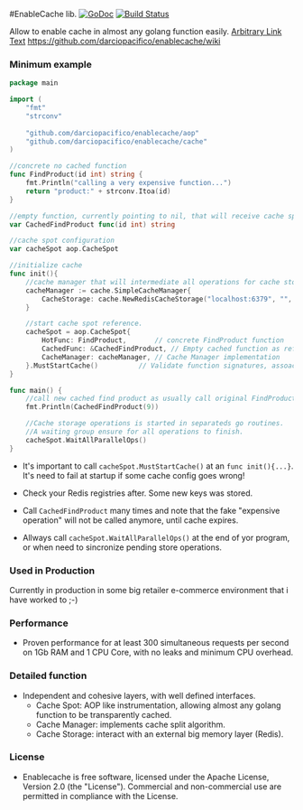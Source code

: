 #EnableCache lib.
[![GoDoc](https://godoc.org/github.com/darciopacifico/enablecache?status.svg)](https://godoc.org/github.com/darciopacifico/enablecache) [![Build Status](https://travis-ci.org/darciopacifico/enablecache.svg?branch=master)](https://travis-ci.org/darciopacifico/enablecache)

Allow to enable cache in almost any golang function easily.
[Arbitrary Link Text](,,/,,/wiki)
https://github.com/darciopacifico/enablecache/wiki

### Minimum example
```go
package main

import (
	"fmt"
	"strconv"
	
	"github.com/darciopacifico/enablecache/aop"
	"github.com/darciopacifico/enablecache/cache"
)

//concrete no cached function
func FindProduct(id int) string {
	fmt.Println("calling a very expensive function...")
	return "product:" + strconv.Itoa(id)
}

//empty function, currently pointing to nil, that will receive cache spot, with same signature of FindProduct
var CachedFindProduct func(id int) string

//cache spot configuration
var cacheSpot aop.CacheSpot

//initialize cache
func init(){
	//cache manager that will intermediate all operations for cache store/read.
	cacheManager := cache.SimpleCacheManager{
		CacheStorage: cache.NewRedisCacheStorage("localhost:6379", "", 8, "lab"),
	}

	//start cache spot reference.
	cacheSpot = aop.CacheSpot{
		HotFunc: FindProduct,		// concrete FindProduct function
		CachedFunc: &CachedFindProduct, // Empty cached function as ref. Will receive a swap function
		CacheManager: cacheManager,	// Cache Manager implementation
	}.MustStartCache()			// Validate function signatures, assoaciate swap to CachedFunc
}

func main() {
	//call new cached find product as usually call original FindProduct
	fmt.Println(CachedFindProduct(9))

	//Cache storage operations is started in separateds go routines.
	//A waiting group ensure for all operations to finish.
	cacheSpot.WaitAllParallelOps()
}
```
- It's important to call `cacheSpot.MustStartCache()` at an `func init(){...}`. It's need to fail at startup if some cache config goes wrong!

- Check your Redis registries after. Some new keys was stored.

- Call `CachedFindProduct` many times and note that the fake "expensive operation" will not be called anymore, until cache expires.

- Allways call `cacheSpot.WaitAllParallelOps()` at the end of yor program, or when need to sincronize pending store operations.

### Used in Production 
Currently in production in some big retailer e-commerce environment that i have worked to ;-)

### Performance
- Proven performance for at least 300 simultaneous requests per second on 1Gb RAM and 1 CPU Core, with no leaks and minimum CPU overhead.

### Detailed function
- Independent and cohesive layers, with well defined interfaces.
	- Cache Spot: AOP like instrumentation, allowing almost any golang function to be transparently cached.
	- Cache Manager: implements cache split algorithm.
	- Cache Storage: interact with an external big memory layer (Redis).

### License
- Enablecache is free software, licensed under the Apache License, Version 2.0 (the "License"). Commercial and non-commercial use are permitted in compliance with the License.
